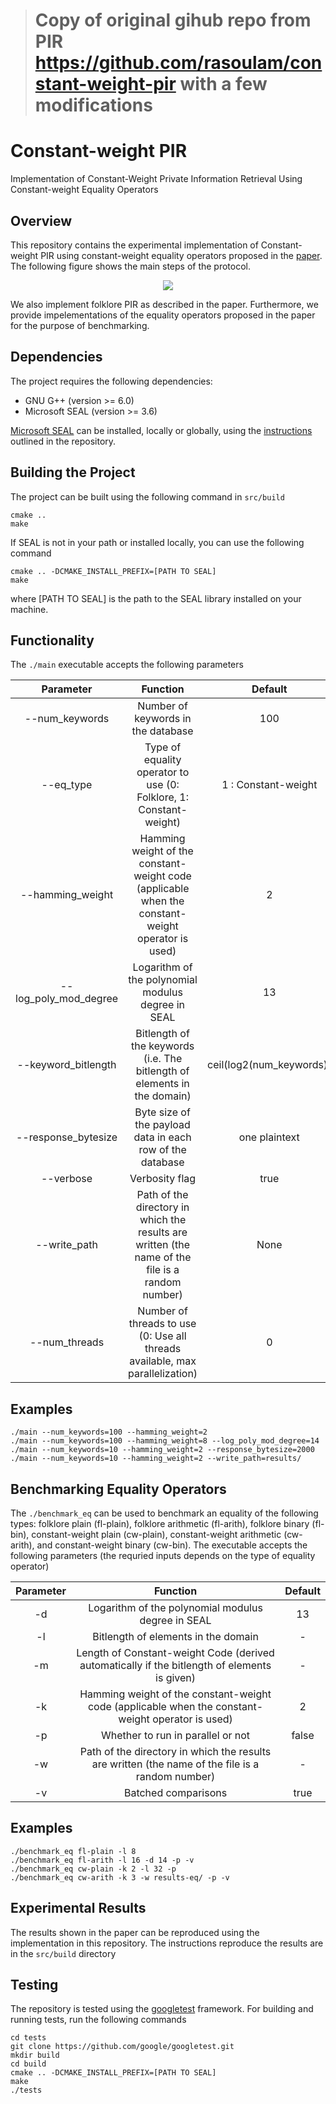 
> # **Copy of original gihub repo from PIR https://github.com/rasoulam/constant-weight-pir with a few modifications**

# Constant-weight PIR

Implementation of Constant-Weight Private Information Retrieval Using Constant-weight Equality Operators

## Overview

This repository contains the experimental implementation of Constant-weight PIR using constant-weight equality operators proposed in the [paper](https://arxiv.org/abs/2202.07569). The following figure shows the main steps of the protocol.

<p align="center">
  <img src="pir.png" />
</p>

We also implement folklore PIR as described in the paper. Furthermore, we provide impelementations of the equality operators proposed in the paper for the purpose of benchmarking.

## Dependencies
The project requires the following dependencies:
* GNU G++ (version >= 6.0)
* Microsoft SEAL (version >= 3.6)

[Microsoft SEAL](https://github.com/microsoft/SEAL) can be installed, locally or globally, using the [instructions](https://github.com/microsoft/SEAL#building-microsoft-seal) outlined in the repository.

## Building the Project
The project can be built using the following command in ```src/build```
```
cmake ..
make 
```

If SEAL is not in your path or installed locally, you can use the following command
```
cmake .. -DCMAKE_INSTALL_PREFIX=[PATH TO SEAL]
make
```
where [PATH TO SEAL] is the path to the SEAL library installed on your machine.


## Functionality
The ```./main``` executable accepts the following parameters


Parameter                   | Function                                                                                            | Default 
:-------------------------: | :-------------------------------------------------------------------------------------------------: | :--------------------:
--num_keywords              | Number of keywords in the database                                                                  | 100
--eq_type                   | Type of equality operator to use (0: Folklore, 1: Constant-weight)                                  | 1 : Constant-weight
--hamming_weight            | Hamming weight of the constant-weight code (applicable when the constant-weight operator is used)   | 2
--log_poly_mod_degree       | Logarithm of the polynomial modulus degree in SEAL                                                  | 13
--keyword_bitlength         | Bitlength of the keywords (i.e. The bitlength of elements in the domain)                            | ceil(log2(num_keywords))
--response_bytesize         | Byte size of the payload data in each row of the database                                           | one plaintext
--verbose                   | Verbosity flag                                                                                      | true
--write_path                | Path of the directory in which the results are written (the name of the file is a random number)    | None
--num_threads               | Number of threads to use (0: Use all threads available, max parallelization)                        | 0

## Examples
```
./main --num_keywords=100 --hamming_weight=2
./main --num_keywords=100 --hamming_weight=8 --log_poly_mod_degree=14
./main --num_keywords=10 --hamming_weight=2 --response_bytesize=2000
./main --num_keywords=10 --hamming_weight=2 --write_path=results/
```


## Benchmarking Equality Operators

The ```./benchmark_eq``` can be used to benchmark an equality of the following types: folklore plain (fl-plain), folklore arithmetic (fl-arith), folklore binary (fl-bin), constant-weight plain (cw-plain), constant-weight arithmetic (cw-arith), and constant-weight binary (cw-bin).
The executable accepts the following parameters (the requried inputs depends on the type of equality operator)


Parameter                   | Function                                                                                            | Default 
:-------------------------: | :-------------------------------------------------------------------------------------------------: | :--------------------:
-d       | Logarithm of the polynomial modulus degree in SEAL                                                  | 13
-l         |  Bitlength of elements in the domain                            | -
-m              | Length of Constant-weight Code (derived automatically if the bitlength of elements is given)                                                                  | -
-k            | Hamming weight of the constant-weight code (applicable when the constant-weight operator is used)   | 2
-p       | Whether to run in parallel or not | false
-w                | Path of the directory in which the results are written (the name of the file is a random number)    | -
-v         | Batched comparisons  | true

## Examples
```
./benchmark_eq fl-plain -l 8
./benchmark_eq fl-arith -l 16 -d 14 -p -v
./benchmark_eq cw-plain -k 2 -l 32 -p
./benchmark_eq cw-arith -k 3 -w results-eq/ -p -v
```


## Experimental Results
The results shown in the paper can be reproduced using the implementation in this repository. The instructions reproduce the results are in the `src/build` directory

## Testing

The repository is tested using the [googletest](https://github.com/google/googletest) framework. For building and running tests, run the following commands
```
cd tests
git clone https://github.com/google/googletest.git
mkdir build
cd build
cmake .. -DCMAKE_INSTALL_PREFIX=[PATH TO SEAL]
make
./tests
```
